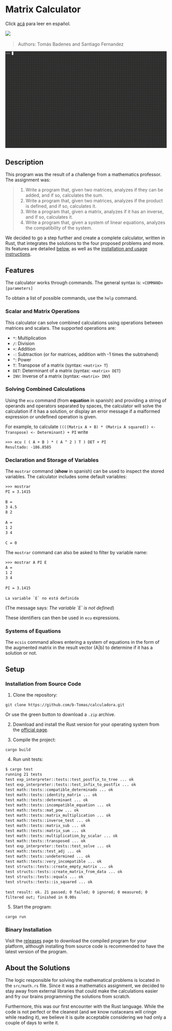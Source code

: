 # Matrix Calculator

Click [acá](https://github.com/b-Tomas/calculadora/blob/main/README.es-AR.md) para leer en español.

![](https://img.shields.io/badge/Rust-000000?style=for-the-badge&logo=rust&logoColor=white)

> Authors: Tomás Badenes and Santiago Fernandez

![Demo Video](doc-assets/demo.gif)

## Description

This program was the result of a challenge from a mathematics professor. The assignment was:

> 1. Write a program that, given two matrices, analyzes if they can be added, and if so, calculates the sum.
> 2. Write a program that, given two matrices, analyzes if the product is defined, and if so, calculates it.
> 3. Write a program that, given a matrix, analyzes if it has an inverse, and if so, calculates it.
> 4. Write a program that, given a system of linear equations, analyzes the compatibility of the system.

We decided to go a step further and create a complete calculator, written in Rust, that integrates the solutions to the four proposed problems and more. Its features are detailed [below](#features), as well as the [installation and usage instructions](#usage).

## Features

The calculator works through commands. The general syntax is: `<COMMAND> [parameters]`

To obtain a list of possible commands, use the `help` command.

### Scalar and Matrix Operations

This calculator can solve combined calculations using operations between matrices and scalars. The supported operations are:

- `*`: Multiplication
- `/`: Division
- `+`: Addition
- `-`: Subtraction (or for matrices, addition with -1 times the subtrahend)
- `^`: Power
- `T`: Transpose of a matrix (syntax: `<matrix> T`)
- `DET`: Determinant of a matrix (syntax: `<matrix> DET`)
- `INV`: Inverse of a matrix (syntax: `<matrix> INV`)

### Solving Combined Calculations

Using the `ecu` command (from __equation__ in spanish) and providing a string of operands and operators separated by spaces, the calculator will solve the calculation if it has a solution, or display an error message if a malformed expression or undefined operation is given.

For example, to calculate `((((Matrix A + B) * (Matrix A squared)) <- Transpose) <- Determinant) + PI` write

```
>>> ecu ( ( A + B ) * ( A ^ 2 ) T ) DET + PI
Resultado: -186.8585
```

### Declaration and Storage of Variables

The `mostrar` command (__show__ in spanish) can be used to inspect the stored variables. The calculator includes some default variables:


```
>>> mostrar
PI = 3.1415

B =
3 4.5
8 2

A =
1 2
3 4

C = 0
```

The `mostrar` command can also be asked to filter by variable name:


```
>>> mostrar A PI E
A =
1 2
3 4

PI = 3.1415

La variable `E` no está definida
```
(The message says: _The variable \`E\` is not defined_)

These identifiers can then be used in `ecu` expressions.

### Systems of Equations

The `ecsis` command allows entering a system of equations in the form of the augmented matrix in the result vector (A|b) to determine if it has a solution or not.

## Setup

### Installation from Source Code

1. Clone the repository:

```
git clone https://github.com/b-Tomas/calculadora.git
```

Or use the green button to download a `.zip` archive.

2. Download and install the Rust version for your operating system from the [official page](https://www.rust-lang.org/tools/install).

3. Compile the project:

```
cargo build
```

4. Run unit tests:

```
$ cargo test
running 21 tests
test exp_interpreter::tests::test_postfix_to_tree ... ok
test exp_interpreter::tests::test_infix_to_postfix ... ok
test math::tests::compatible_determinado ... ok
test math::tests::identity_matrix ... ok
test math::tests::determinant ... ok
test math::tests::incompatible_equation ... ok
test math::tests::mat_pow ... ok
test math::tests::matrix_multiplication ... ok
test math::tests::inverse_test ... ok
test math::tests::matrix_sub ... ok
test math::tests::matrix_sum ... ok
test math::tests::multiplication_by_scalar ... ok
test math::tests::transposed ... ok
test exp_interpreter::tests::test_solve ... ok
test math::tests::test_adj ... ok
test math::tests::undetermined ... ok
test math::tests::very_incompatible ... ok
test structs::tests::create_empty_matrix ... ok
test structs::tests::create_matrix_from_data ... ok
test structs::tests::equals ... ok
test structs::tests::is_squared ... ok

test result: ok. 21 passed; 0 failed; 0 ignored; 0 measured; 0 filtered out; finished in 0.00s
```


5. Start the program:


```
cargo run
```


### Binary Installation

Visit the [releases](https://github.com/b-Tomas/calculadora/releases) page to download the compiled program for your platform, although installing from source code is recommended to have the latest version of the program.

## About the Solutions

The logic responsible for solving the mathematical problems is located in the `src/math.rs` file. Since it was a mathematics assignment, we decided to stay away from external libraries that could make the calculations easier and fry our brains programming the solutions from scratch.

Furthermore, this was our first encounter with the Rust language. While the code is not perfect or the cleanest (and we know rustaceans will cringe while reading it), we believe it is quite acceptable considering we had only a couple of days to write it.
